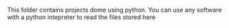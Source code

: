 This folder contains projects dome using python. 
You can use any software with a python intepreter to read the files stored here
